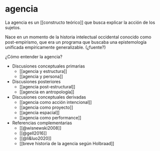 # agencia
La agencia es un [[constructo teórico]] que busca explicar la acción de los sujetos.

Nace en un momento de la historia intelectual occidental conocido como post-empirismo, que era un programa que buscaba una epistemología unificada empíricamente generalizable. (¿fuente?)

¿Cómo entender la agencia?

- Discusiones conceptuales primarias
    - [[agencia y estructura]]
    - [[agencia y persona]]
- Discusiones posteriores
    - [[agencia post-estructural]]
    - [[agencia en antropología]]
- Discusiones conceptuales derivadas
    - [[agencia como acción intencional]]
    - [[agencia como proyecto]]
    - [[agencia espacial]]
    - [[agencia como performance]]
- Referencias complementarias
    - [[@wisnewski2008]]
    - [[@gell2016]]
    - [[@li&luo2020]]
    - [[breve historia de la agencia según Holbraad]]

